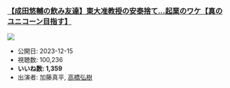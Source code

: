 ### [【成田悠輔の飲み友達】東大准教授の安泰捨て…起業のワケ【真のユニコーン目指す】](https://www.youtube.com/watch?v=m7KwPX9J0l4)
[![](https://img.youtube.com/vi/m7KwPX9J0l4/sddefault.jpg)](https://www.youtube.com/watch?v=m7KwPX9J0l4)
-   公開日: 2023-12-15
-   視聴数: 100,236
-   **いいね数: 1,359**
-   出演者: 加藤真平, [高橋弘樹](/rehacq_fan/people/高橋弘樹 "wikilink")
